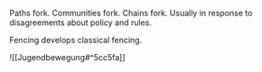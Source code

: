 Paths fork. Communities fork. Chains fork. Usually in response to disagreements about policy and rules. 

Fencing develops classical fencing.

![[Jugendbewegung#^5cc5fa]]